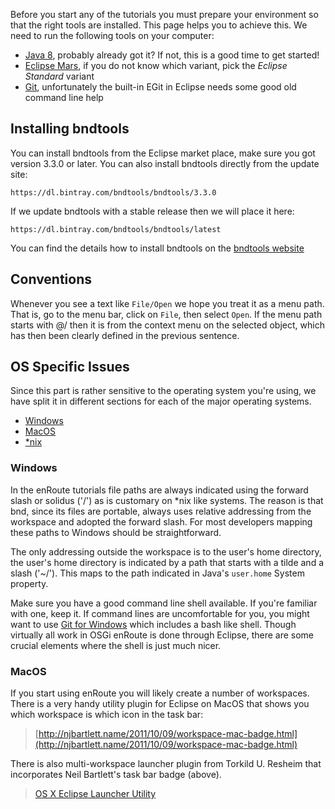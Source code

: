 Before you start any of the tutorials you must prepare your environment so that the right tools are installed. This page helps you to achieve this. We need to run the following tools on your computer:

* [Java 8][java8], probably already got it? If not, this is a good time to get started!
* [Eclipse Mars][mars], if you do not know which variant, pick the _Eclipse Standard_ variant
* [Git][git], unfortunately the built-in EGit in Eclipse needs some good old command line help


## Installing bndtools

You can install bndtools from the Eclipse market place, make sure you got version 3.3.0 or later. 
You can also install bndtools directly from the update site:

	https://dl.bintray.com/bndtools/bndtools/3.3.0

If we update bndtools with a stable release then we will place it here:

	https://dl.bintray.com/bndtools/bndtools/latest

You can find the details how to install bndtools on the [bndtools website](http://bndtools.org/installation.html#update-site)

## Conventions

Whenever you see a text like `File/Open` we hope you treat it as a menu path. That is, go to the menu bar, click on `File`, then select `Open`. If the menu path starts with @/ then it is from the context menu on the selected object, which has then been clearly defined in the previous sentence.

## OS Specific Issues

Since this part is rather sensitive to the operating system you're using, we have split it in different sections for each of the major operating systems.

* [Windows](#windows)
* [MacOS](#macos)
* [*nix](#unix)


### Windows

In the enRoute tutorials file paths are always indicated using the forward slash or solidus ('/') as is customary on *nix like systems. The reason is that bnd, since its files are portable, always uses relative addressing from the workspace and adopted the forward slash. For most developers mapping these paths to Windows should be straightforward.

The only addressing outside the workspace is to the user's home directory, the user's home directory is indicated by a path that starts with a tilde and a slash ('~/'). This maps to the path indicated in Java's `user.home` System property.  

Make sure you have a good command line shell available. If you're familiar with one, keep it. If command lines are uncomfortable for you, you might want to use [Git for Windows][gitforwindows] which includes a bash like shell. Though virtually all work in OSGi enRoute is done through Eclipse, there are some crucial elements where the shell is just much nicer.  

### MacOS

If you start using enRoute you will likely create a number of workspaces. There is a very handy utility plugin for Eclipse on MacOS that shows you which workspace is which icon in the task bar:

> [http://njbartlett.name/2011/10/09/workspace-mac-badge.html](http://njbartlett.name/2011/10/09/workspace-mac-badge.html)

There is also multi-workspace launcher plugin from Torkild U. Resheim that incorporates Neil Bartlett's task bar badge (above).

> [OS X Eclipse Launcher Utility](http://marketplace.eclipse.org/content/osx-eclipse-launcher)


[java8]: http://www.oracle.com/technetwork/java/javase/downloads/jdk8-downloads-2133151.html
[mars]: https://www.eclipse.org/downloads/
[git]: http://git-scm.com/book/en/Getting-Started-Installing-Git
[gitforwindows]: http://msysgit.github.io
